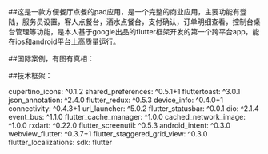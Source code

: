 ##这是一款方便餐厅点餐的pad应用，是一个完整的商业应用，主要功能有登陆，服务员设置，客人点餐台，酒水点餐台，支付确认，订单明细查看，控制台桌台管理等功能，是本人基于google出品的flutter框架开发的第一个跨平台app，能在ios和android平台上高质量运行。

##国际案例，有图有真相：



##技术框架：

cupertino_icons: ^0.1.2
shared_preferences: ^0.5.1+1
fluttertoast: ^3.0.1
json_annotation: ^2.4.0
flutter_redux: ^0.5.3
device_info: ^0.4.0+1
connectivity: ^0.4.3+1
url_launcher: ^5.0.2
flutter_statusbar: ^0.0.1
dio: ^2.1.4
event_bus:  ^1.1.0
flutter_cache_manager: ^1.0.0
cached_network_image: ^1.0.0
rxdart: ^0.22.0
flutter_screenutil: ^0.5.3
android_intent: ^0.3.0
webview_flutter: ^0.3.7+1
flutter_staggered_grid_view: ^0.3.0
flutter_localizations:
  sdk: flutter
